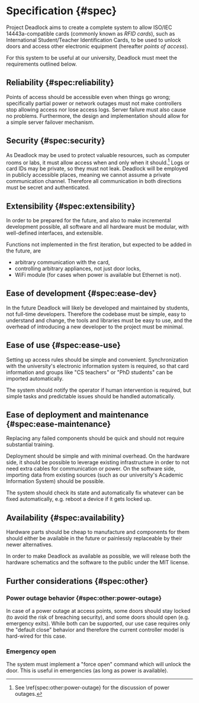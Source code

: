 Specification {#spec}
=============

Project Deadlock aims to create a complete system to allow ISO/IEC 14443a-compatible cards (commonly known as *RFID cards*), such as International Student/Teacher Identification Cards, to be used to unlock doors and access other electronic equipment (hereafter *points of access*).

For this system to be useful at our university, Deadlock must meet the requirements outlined below.


Reliability {#spec:reliability}
-----------

Points of access should be accessible even when things go wrong; specifically partial power or network outages must not make controllers stop allowing access nor lose access logs. Server failure must also cause no problems. Furthermore, the design and implementation should allow for a simple server failover mechanism.


Security {#spec:security}
--------

As Deadlock may be used to protect valuable resources, such as computer rooms or labs, it must allow access when and only when it should.[^power] Logs or card IDs may be private, so they must not leak. Deadlock will be employed in publicly accessible places, meaning we cannot assume a private communication channel. Therefore all communication in both directions must be secret and authenticated.

[^power]: See \ref{spec:other:power-outage} for the discussion of power outages.


Extensibility {#spec:extensibility}
-------------

In order to be prepared for the future, and also to make incremental development possible, all software and all hardware must be modular, with well-defined interfaces, and extensible.

Functions not implemented in the first iteration, but expected to be added in the future, are

- arbitrary communication with the card,
- controlling arbitrary appliances, not just door locks,
- WiFi module (for cases when power is available but Ethernet is not).


Ease of development {#spec:ease-dev}
-------------------

In the future Deadlock will likely be developed and maintained by students, not full-time developers. Therefore the codebase must be simple, easy to understand and change, the tools and libraries must be easy to use, and the overhead of introducing a new developer to the project must be minimal.


Ease of use {#spec:ease-use}
-----------

Setting up access rules should be simple and convenient. Synchronization with the university's electronic information system is required, so that card information and groups like "CS teachers" or "PhD students" can be imported automatically.

The system should notify the operator if human intervention is required, but simple tasks and predictable issues should be handled automatically.


Ease of deployment and maintenance {#spec:ease-maintenance}
----------------------------------

Replacing any failed components should be quick and should not require substantial training.

Deployment should be simple and with minimal overhead. On the hardware side, it should be possible to leverage existing infrastructure in order to not need extra cables for communication or power. On the software side, importing data from existing sources (such as our university's Academic Information System) should be possible.

The system should check its state and automatically fix whatever can be fixed automatically, e.g. reboot a device if it gets locked up.


Availability {#spec:availability}
------------

Hardware parts should be cheap to manufacture and components for them should either be available in the future or painlessly replaceable by their newer alternatives.

In order to make Deadlock as available as possible, we will release both the hardware schematics and the software to the public under the MIT license.


Further considerations {#spec:other}
----------------------

### Power outage behavior {#spec:other:power-outage}

In case of a power outage at access points, some doors should stay locked (to avoid the risk of breaching security), and some doors should open (e.g. emergency exits). While both can be supported, our use case requires only the "default close" behavior and therefore the current controller model is hard-wired for this case.

### Emergency open

The system must implement a "force open" command which will unlock the door. This is useful in emergencies (as long as power is available).
